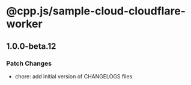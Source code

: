 # @cpp.js/sample-cloud-cloudflare-worker

## 1.0.0-beta.12

### Patch Changes

- chore: add initial version of CHANGELOGS files
